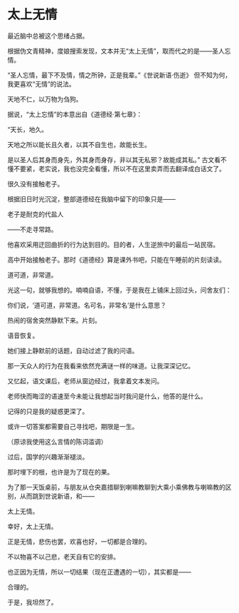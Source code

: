 # 太上无情

最近脑中总被这个思绪占据。

根据伪文青精神，度娘搜索发现，文本并无“太上无情”，取而代之的是——圣人忘情。

“圣人忘情，最下不及情，情之所钟，正是我辈。”《世说新语·伤逝》
但不知为何，我更喜欢“无情”的说法。

天地不仁，以万物为刍狗。

据说，“太上忘情”的本意出自《道德经·第七章》：

“天长，地久。

天地之所以能长且久者，以其不自生也，故能长生。

是以圣人后其身而身先，外其身而身存，非以其无私邪？故能成其私。”
古文看不懂不要紧，老实说，我也没完全看懂，所以不在这里卖弄而去翻译成白话文了。

很久没有接触老子。

根据旧日时光沉淀，整部道德经在我脑中留下的印象只是——

老子是耐克的代盐人

——不走寻常路。

他喜欢采用迂回曲折的行为达到目的。目的者，人生逆旅中的最后一站民宿。

高中开始接触老子。那时《道德经》算是课外书吧，只能在午睡前的片刻读读。

道可道，非常道。

光这一句，就够我想的。喃喃自语，不懂，于是我在上铺床上回过头，问舍友们：

你们说，‘道可道，非常道。名可名，非常名’是什么意思？

热闹的宿舍突然静默下来。片刻。

语音恢复。

她们接上静默前的话题，自动过滤了我的问语。

那一天众人的行为在我看来依然充满谜一样的味道。让我深深记忆。

又忆起，语文课后，老师从窗边经过，我拿着文本发问。

老师快而晦涩的语速至今未能让我想起当时我问是什么，他答的是什么。

记得的只是我的疑惑更深了。

或许一切答案都需要自己寻找吧，期限是一生。

（原谅我使用这么言情的陈词滥调）

过后，国学的兴趣渐渐褪淡。

那时埋下的根，也许是为了现在的果。

为了那一天饭桌前，与朋友从仓央嘉措聊到喇嘛教聊到大乘小乘佛教与喇嘛教的区别，从而跳到世说新语，和——

太上无情。

幸好，太上无情。

正是无情，悲伤也罢，欢喜也好，一切都是合理的。

不以物喜不以己悲，老天自有它的安排。

也正因为无情，所以一切结果（现在正遭遇的一切），其实都是——

合理的。



于是，我坦然了。